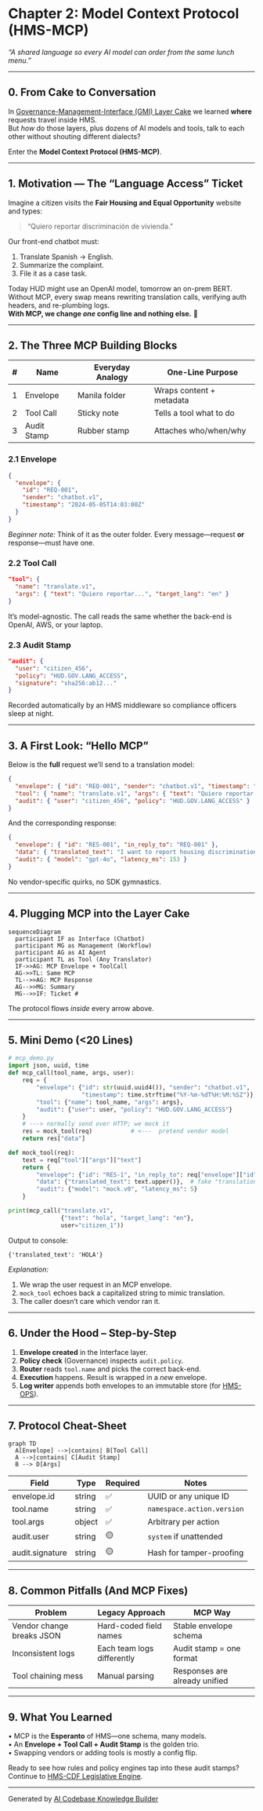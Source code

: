 # Chapter 2: Model Context Protocol (HMS-MCP)

*“A shared language so every AI model can order from the same lunch menu.”*

---

## 0. From Cake to Conversation  

In [Governance-Management-Interface (GMI) Layer Cake](01_governance_management_interface__gmi__layer_cake_.md) we learned **where** requests travel inside HMS.  
But *how* do those layers, plus dozens of AI models and tools, talk to each other without shouting different dialects?

Enter the **Model Context Protocol (HMS-MCP)**.

---

## 1. Motivation — The “Language Access” Ticket  

Imagine a citizen visits the **Fair Housing and Equal Opportunity** website and types:

> “Quiero reportar discriminación de vivienda.”

Our front-end chatbot must:

1. Translate Spanish → English.  
2. Summarize the complaint.  
3. File it as a case task.

Today HUD might use an OpenAI model, tomorrow an on-prem BERT.  
Without MCP, every swap means rewriting translation calls, verifying auth headers, and re-plumbing logs.  
**With MCP, we change *one* config line and nothing else.** 🎉

---

## 2. The Three MCP Building Blocks  

| # | Name | Everyday Analogy | One-Line Purpose |
|---|------|------------------|------------------|
| 1 | Envelope | Manila folder | Wraps content + metadata |
| 2 | Tool Call | Sticky note | Tells a tool what to do |
| 3 | Audit Stamp | Rubber stamp | Attaches who/when/why |

### 2.1 Envelope
```json
{
  "envelope": {
    "id": "REQ-001",
    "sender": "chatbot.v1",
    "timestamp": "2024-05-05T14:03:00Z"
  }
}
```
*Beginner note:* Think of it as the outer folder. Every message—request **or** response—must have one.

### 2.2 Tool Call
```json
"tool": {
  "name": "translate.v1",
  "args": { "text": "Quiero reportar...", "target_lang": "en" }
}
```
It’s model-agnostic. The call reads the same whether the back-end is OpenAI, AWS, or your laptop.

### 2.3 Audit Stamp
```json
"audit": {
  "user": "citizen_456",
  "policy": "HUD.GOV.LANG_ACCESS",
  "signature": "sha256:ab12..."
}
```
Recorded automatically by an HMS middleware so compliance officers sleep at night.

---

## 3. A First Look: “Hello MCP”  

Below is the **full** request we’ll send to a translation model:

```json
{
  "envelope": { "id": "REQ-001", "sender": "chatbot.v1", "timestamp": "2024-05-05T14:03:00Z" },
  "tool": { "name": "translate.v1", "args": { "text": "Quiero reportar...", "target_lang": "en" } },
  "audit": { "user": "citizen_456", "policy": "HUD.GOV.LANG_ACCESS" }
}
```

And the corresponding response:

```json
{
  "envelope": { "id": "RES-001", "in_reply_to": "REQ-001" },
  "data": { "translated_text": "I want to report housing discrimination." },
  "audit": { "model": "gpt-4o", "latency_ms": 153 }
}
```

No vendor-specific quirks, no SDK gymnastics.

---

## 4. Plugging MCP into the Layer Cake  

```mermaid
sequenceDiagram
  participant IF as Interface (Chatbot)
  participant MG as Management (Workflow)
  participant AG as AI Agent
  participant TL as Tool (Any Translator)
  IF->>AG: MCP Envelope + ToolCall
  AG->>TL: Same MCP
  TL-->>AG: MCP Response
  AG-->>MG: Summary
  MG-->>IF: Ticket #
```

The protocol flows *inside* every arrow above.

---

## 5. Mini Demo (<20 Lines)

```python
# mcp_demo.py
import json, uuid, time
def mcp_call(tool_name, args, user):
    req = {
        "envelope": {"id": str(uuid.uuid4()), "sender": "chatbot.v1",
                     "timestamp": time.strftime("%Y-%m-%dT%H:%M:%SZ")},
        "tool": {"name": tool_name, "args": args},
        "audit": {"user": user, "policy": "HUD.GOV.LANG_ACCESS"}
    }
    # ---> normally send over HTTP; we mock it
    res = mock_tool(req)           # <---  pretend vendor model
    return res["data"]

def mock_tool(req):
    text = req["tool"]["args"]["text"]
    return {
        "envelope": {"id": "RES-1", "in_reply_to": req["envelope"]["id"]},
        "data": {"translated_text": text.upper()},  # fake "translation"
        "audit": {"model": "mock.v0", "latency_ms": 5}
    }

print(mcp_call("translate.v1",
               {"text": "hola", "target_lang": "en"},
               user="citizen_1"))
```

Output to console:

```
{'translated_text': 'HOLA'}
```

*Explanation:*  
1. We wrap the user request in an MCP envelope.  
2. `mock_tool` echoes back a capitalized string to mimic translation.  
3. The caller doesn’t care which vendor ran it.

---

## 6. Under the Hood – Step-by-Step

1. **Envelope created** in the Interface layer.  
2. **Policy check** (Governance) inspects `audit.policy`.  
3. **Router** reads `tool.name` and picks the correct back-end.  
4. **Execution** happens. Result is wrapped in a *new* envelope.  
5. **Log writer** appends both envelopes to an immutable store (for [HMS-OPS](11_operational_nerve_center__hms_ops__.md)).

---

## 7. Protocol Cheat-Sheet  

```mermaid
graph TD
  A[Envelope] -->|contains| B[Tool Call]
  A -->|contains| C[Audit Stamp]
  B --> D[Args]
```

Field | Type | Required | Notes
----- | ---- | -------- | -----
envelope.id | string | ✅ | UUID or any unique ID
tool.name | string | ✅ | `namespace.action.version`
tool.args | object | ✅ | Arbitrary per action
audit.user | string | 🟡 | `system` if unattended
audit.signature | string | 🟡 | Hash for tamper-proofing

---

## 8. Common Pitfalls (And MCP Fixes)

Problem | Legacy Approach | MCP Way
------- | --------------- | ---------
Vendor change breaks JSON | Hard-coded field names | Stable envelope schema
Inconsistent logs | Each team logs differently | Audit stamp = one format
Tool chaining mess | Manual parsing | Responses are already unified

---

## 9. What You Learned

• MCP is the **Esperanto** of HMS—one schema, many models.  
• An **Envelope + Tool Call + Audit Stamp** is the golden trio.  
• Swapping vendors or adding tools is mostly a config flip.

Ready to see how rules and policy engines tap into these audit stamps? Continue to [HMS-CDF Legislative Engine](03_hms_cdf_legislative_engine_.md).

---

Generated by [AI Codebase Knowledge Builder](https://github.com/The-Pocket/Tutorial-Codebase-Knowledge)